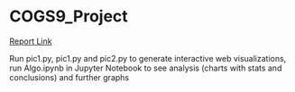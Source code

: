 # COGS9_Project

[Report Link](https://docs.google.com/document/d/10PTR4JAi-cRw70p4uFm6waTaOXM-qmx5HRhOxplbpKA/edit?usp=sharing)

Run pic1.py, pic1.py and pic2.py to generate interactive web visualizations, run Algo.ipynb in Jupyter Notebook to see analysis (charts with stats and conclusions) and further graphs


